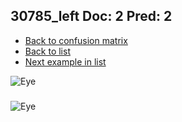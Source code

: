 ## 30785_left Doc: 2 Pred: 2
- [Back to confusion matrix](https://github.com/juliandewit/kaggle_retinopathy/blob/master/matrix.md)
- [Back to list](https://github.com/juliandewit/kaggle_retinopathy/blob/master/lists/22/list.md)
- [Next example in list](https://github.com/juliandewit/kaggle_retinopathy/blob/master/lists/22/30/30787_left.md)

![Eye](https://retinopaty.blob.core.windows.net/size1024/30785_left_2.jpeg)

### 

![Eye]()
